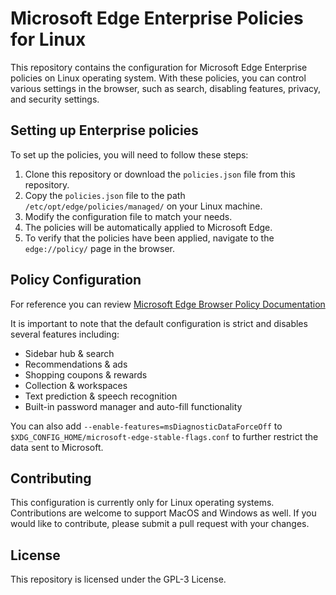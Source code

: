 # Microsoft Edge Enterprise Policies for Linux

This repository contains the configuration for Microsoft Edge Enterprise policies on Linux operating system. With these policies, you can control various settings in the browser, such as search, disabling features, privacy, and security settings.

## Setting up Enterprise policies

To set up the policies, you will need to follow these steps:

1. Clone this repository or download the `policies.json` file from this repository.
2. Copy the `policies.json` file to the path `/etc/opt/edge/policies/managed/` on your Linux machine.
3. Modify the configuration file to match your needs.
4. The policies will be automatically applied to Microsoft Edge.
5. To verify that the policies have been applied, navigate to the `edge://policy/` page in the browser.

## Policy Configuration

For reference you can review [Microsoft Edge Browser Policy Documentation](https://learn.microsoft.com/en-us/deployedge/microsoft-edge-policies)

It is important to note that the default configuration is strict and disables several features including:

- Sidebar hub & search
- Recommendations & ads
- Shopping coupons & rewards
- Collection & workspaces
- Text prediction & speech recognition
- Built-in password manager and auto-fill functionality

You can also add `--enable-features=msDiagnosticDataForceOff` to `$XDG_CONFIG_HOME/microsoft-edge-stable-flags.conf` to further restrict the data sent to Microsoft.

## Contributing

This configuration is currently only for Linux operating systems. Contributions are welcome to support MacOS and Windows as well. If you would like to contribute, please submit a pull request with your changes.

## License

This repository is licensed under the GPL-3 License.
